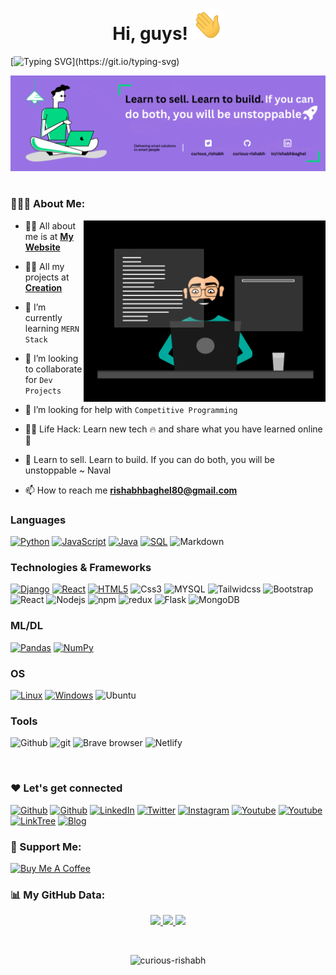 <h1 align="center">Hi, guys! <img src="https://raw.githubusercontent.com/ABSphreak/ABSphreak/master/gifs/Hi.gif" width="50px" height="50px"></h1>

[![Typing SVG](https://readme-typing-svg.herokuapp.com?color=%2336BCF7&lines=Welcome+to+my+page!)](https://git.io/typing-svg)

<div align="center">
  <img src ="./banner.png" />
</div>

 <br/>

### 👨🏻‍💻 About Me:

<img  src="./thoughtwork.gif" height="290px" align="right" />


- 🙋‍♂️ All about me is at **[My Website](https://curious-rishabh.me)**

- 👨‍💻 All my projects at **[Creation](https://curious-rishabh.tech)**

- 🌱 I’m currently learning `MERN Stack`

- 👯 I’m looking to collaborate for `Dev Projects`

- 🤔 I’m looking for help with `Competitive Programming`

- 👨‍💻 Life Hack: Learn new tech :fire: and share what you have learned online :tada:

- 💬 Learn to sell. Learn to build. If you can do both, you will be unstoppable ~ Naval


- 📫 How to reach me **rishabhbaghel80@gmail.com**


### Languages
[![Python](https://img.shields.io/badge/python-black?style=for-the-badge&logo=python)](https://github.com/wervlad)
[![JavaScript](https://img.shields.io/badge/javascript-black?style=for-the-badge&logo=javascript)](https://github.com/wervlad)
[![Java](https://img.shields.io/badge/java-black?style=for-the-badge&logo=openjdk)](https://github.com/wervlad)
[![SQL](https://img.shields.io/badge/sql-black?style=for-the-badge&logo=mysql)](https://github.com/wervlad)
<img alt="Markdown" src="https://img.shields.io/badge/Markdown-000000?style=for-the-badge&logo=markdown&logoColor=white"  height="28px"/>

### Technologies & Frameworks
[![Django](https://img.shields.io/badge/django-black?style=for-the-badge&logo=django)](https://github.com/wervlad)
[![React](https://img.shields.io/badge/react-black?style=for-the-badge&logo=react)](https://github.com/wervlad)
[![HTML5](https://img.shields.io/badge/html5-black?style=for-the-badge&logo=html5)](https://hub.docker.com/u/wervlad)
<img alt="Css3" src="https://img.shields.io/badge/CSS3-1572B6?style=for-the-badge&logo=css3&logoColor=white" height="28px"/>
<img alt="MYSQL" src="https://img.shields.io/badge/MySQL-00000F?style=for-the-badge&logo=mysql&logoColor=white"  height="28px"/>
<img alt="Tailwidcss" src="https://img.shields.io/badge/Tailwind_CSS-38B2AC?style=for-the-badge&logo=tailwind-css&logoColor=white" height="28px"/>
<img alt="Bootstrap" src="https://img.shields.io/badge/Bootstrap-563D7C?style=for-the-badge&logo=bootstrap&logoColor=white" height="28px"/>
<img alt="React" src="https://img.shields.io/badge/React-20232A?style=for-the-badge&logo=react&logoColor=61DAFB" height="28px"/>
<img alt="Nodejs" src="https://img.shields.io/badge/-Nodejs-43853d?style=flat-square&logo=Node.js&logoColor=white"  height="28px"/>
<img alt="npm" src="https://img.shields.io/badge/NPM-%23000000.svg?style=for-the-badge&logo=npm&logoColor=white" height="28px"/>
<img alt="redux" src="https://img.shields.io/badge/-Redux-764ABC?style=flat-square&logo=redux&logoColor=white" height="28px"/>
<img alt="Flask" src="https://img.shields.io/badge/Flask-000000?style=for-the-badge&logo=flask&logoColor=white" height="28px"/>
<img alt="MongoDB" src="https://img.shields.io/badge/-MongoDB-13aa52?style=flat-square&logo=mongodb&logoColor=white"  height="28px"/>

### ML/DL
[![Pandas](https://img.shields.io/badge/pandas-black?style=for-the-badge&logo=pandas)](https://github.com/wervlad)
[![NumPy](https://img.shields.io/badge/numpy-black?style=for-the-badge&logo=numpy)](https://github.com/wervlad)

### OS
[![Linux](https://img.shields.io/badge/linux-black?style=for-the-badge&logo=Linux)](https://github.com/wervlad)
[![Windows](https://img.shields.io/badge/Windows-black?style=for-the-badge&logo=Windows)](https://github.com/wervlad)
<img alt="Ubuntu" src="https://img.shields.io/badge/Ubuntu-E95420?style=for-the-badge&logo=ubuntu&logoColor=white" height="28px"/>

### Tools
<p>
<img alt="Github" src="https://img.shields.io/badge/GitHub-100000?style=for-the-badge&logo=github&logoColor=white" height="28px"/>
<img alt="git" src="https://img.shields.io/badge/-Git-F05032?style=flat-square&logo=git&logoColor=white" height="28px"/>
<img alt="Brave browser" src="https://img.shields.io/badge/-Brave_Browser-FB542B?style=flat-square&logo=brave&logoColor=white" height="28px"/>
 <img alt="Netlify" src="https://img.shields.io/badge/Netlify-00C7B7?style=for-the-badge&logo=netlify&logoColor=white" height="28px"/>
</p>
<br>

### ❤️ Let's get connected

<p><a href="https://curious-rishabh.me" target="_blank"><img alt="Github" src="https://img.shields.io/badge/Portfolio-9146FF.svg?&style=for-the-badge&logo=appveyor&logoColor=white" height="28px" /></a>
<a href="https://curious-rishabh.tech" target="_blank"><img alt="Github" src="https://img.shields.io/badge/Creation-9146FF.svg?&style=for-the-badge&logo=appveyor&logoColor=black" height="28px" /></a>
<a href="https://www.linkedin.com/in/rishabhbaghel/" target="_blank"><img alt="LinkedIn" src="https://img.shields.io/badge/linkedin-%230077B5.svg?&style=for-the-badge&logo=linkedin&logoColor=white"  height="28px"/></a>
<a href="https://twitter.com/curious_rishabh" target="_blank"><img alt="Twitter" src="https://img.shields.io/badge/twitter-%231DA1F2.svg?&style=for-the-badge&logo=twitter&logoColor=white"  height="28px"/></a>
<a href="https://www.instagram.com/curious.rishabh" target="_blank"><img alt="Instagram" src="https://img.shields.io/badge/Instagram-E4405F?style=for-the-badge&logo=instagram&logoColor=white"  height="28px"/></a>
<a href="https://www.youtube.com/@RishabhBaghel" target="_blank"><img alt="Youtube" src="https://img.shields.io/badge/YouTube-FF0000?style=for-the-badge&logo=youtube&logoColor=white" height="28px"/></a>
  <a href="https://www.youtube.com/@curious.rishabh" target="_blank"><img alt="Youtube" src="https://img.shields.io/badge/YouTube-FF0000?style=for-the-badge&logo=youtube&logoColor=white" height="28px"/></a>
<a href="https://linktr.ee/rishabhbaghel" target="_blank"><img alt="LinkTree" src="https://img.shields.io/badge/linktree-39E09B?style=for-the-badge&logo=linktree&logoColor=white" height="28px"/></a>
<a href="https://curiousrishabh.notion.site/RB-Blog-Dashboard-91ff6f335e0c468ab62222a4114dc820" target="_blank"><img alt="Blog" src="https://img.shields.io/badge/Blog-0A0A0A?style=for-the-badge&logo=dev.to&logoColor=white"  height="28px"/></a> 
</p>

### 🤝 Support Me:

<a href="https://www.buymeacoffee.com/curiousrishabh" target="_blank"><img src="https://cdn.buymeacoffee.com/buttons/v2/default-violet.png" alt="Buy Me A Coffee" height="60px" width="200px"></a>

### 📊 My GitHub Data:

<p align="center">
  <a href="https://github.com/curious-rishabh">
    <img src="http://github-profile-summary-cards.vercel.app/api/cards/profile-details?username=curious-rishabh&theme=default" />
  </a>
  <a href="https://github.com/curious-rishabh">
    <img src="https://github-readme-streak-stats.herokuapp.com/?user=curious-rishabh&hide_border=true&card_width=338&theme=default" />
  </a>
  <a href="https://github.com/curious-rishabh">
    <img src="http://github-profile-summary-cards.vercel.app/api/cards/stats?username=curious-rishabh&stheme=default" />
  </a>
<!--   <a href="https://github.com/curious-rishabh">
    <img src="https://github-readme-stats.vercel.app/api/top-langs/?username=curious-rishabh&langs_count=10&exclude_repo=&hide=jupyter%20notebook,vim%20script,cmake,makefile,batchfile,emacs%20lisp,css,html&layout=default&card_width=699&hide_border=true&theme=default" />
  </a> -->
</p>

<br>
<p align="center"> <img src="https://komarev.com/ghpvc/?username=curious-rishabh&label=Profile%20views&color=0e75b6&style=flat" alt="curious-rishabh" /> </p>

